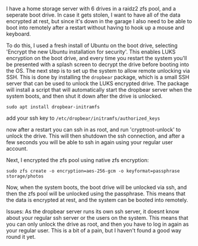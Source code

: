 I have a home storage server with 6 drives in a raidz2 zfs pool, and a seperate boot drive. In case it gets stolen, I want to have all of the data encrypted at rest, but since it's down in the garage I also need to be able to boot into remotely after a restart without having to hook up a mouse and keyboard.

To do this, I used a fresh install of Ubuntu on the boot drive, selecting 'Encrypt the new Ubuntu installation for security'. This enables LUKS encryption on the boot drive, and every time you restart the system you'll be presented with a splash screen to decrypt the drive before booting into the OS.
The next step is to set up the system to allow remote unlocking via SSH. This is done by installing the `dropbear` package, which is a small SSH server that can be used to unlock the LUKS encrypted drive. The package will install a script that will automatically start the dropbear server when the system boots, and then shut it down after the drive is unlocked.

`sudo apt install dropbear-initramfs`

add your ssh key to `/etc/dropbear/initramfs/authorized_keys`

now after a restart you can ssh in as root, and run 'cryptroot-unlock' to unlock the drive. This will then shutdown the ssh connection, and after a few seconds you will be able to ssh in again using your regular user account.

Next, I encrypted the zfs pool using native zfs encryption:

`sudo zfs create -o encryption=aes-256-gcm -o keyformat=passphrase storage/photos`

Now, when the system boots, the boot drive will be unlocked via ssh, and then the zfs pool will be unlocked using the passphrase. This means that the data is encrypted at rest, and the system can be booted into remotely.


Issues:
As the dropbear server runs its own ssh server, it doesnt know about your regular ssh server or the users on the system. This means that you can only unlock the drive as root, and then you have to log in again as your regular user. This is a bit of a pain, but I haven't found a good way round it yet.



